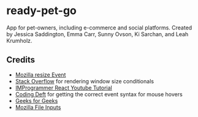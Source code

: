 # ready-pet-go
App for pet-owners, including e-commerce and social platforms. Created by Jessica Saddington, Emma Carr, Sunny Ovson, Ki Sarchan, and Leah Krumholz.

## Credits
- [Mozilla resize Event](https://developer.mozilla.org/en-US/docs/Web/API/Window/resize_event)
- [Stack Overflow](https://stackoverflow.com/questions/46586165/react-conditionally-render-based-on-viewport-size) for rendering window size conditionals
- [IMProgrammer React Youtube Tutorial](https://www.youtube.com/watch?v=NzpbupWoIV4)
- [Coding Deft](https://www.codingdeft.com/posts/react-on-hover/) for getting the correct event syntax for mouse hovers
- [Geeks for Geeks](https://www.geeksforgeeks.org/how-to-upload-image-and-preview-it-using-reactjs/#)
- [Mozilla File Inputs](https://developer.mozilla.org/en-US/docs/Web/HTML/Element/input/file)
